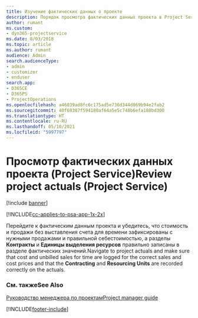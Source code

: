 ```yaml
---
title: Изучение фактических данных о проекте
description: Порядок просмотра фактических данных проекта в Project Service
author: rumant
ms.custom:
- dyn365-projectservice
ms.date: 8/03/2018
ms.topic: article
ms.author: rumant
audience: Admin
search.audienceType:
- admin
- customizer
- enduser
search.app:
- D365CE
- D365PS
- ProjectOperations
ms.openlocfilehash: a46039ad8fc6c175ad5e736d344d869b94e2fab2
ms.sourcegitcommit: 40f68387f594180af64a5e5c748b6efa188bd300
ms.translationtype: HT
ms.contentlocale: ru-RU
ms.lasthandoff: 05/10/2021
ms.locfileid: "5997797"
---
```

# <a name="review-project-actuals-project-service"></a><span data-ttu-id="0d608-103">Просмотр фактических данных проекта (Project Service)</span><span class="sxs-lookup"><span data-stu-id="0d608-103">Review project actuals (Project Service)</span></span>

[!include [banner](../includes/psa-now-project-operations.md)]

[!INCLUDE[cc-applies-to-psa-app-1x-2x](../includes/cc-applies-to-psa-app-1x-2x.md)]

<span data-ttu-id="0d608-104">Перейдите к фактическим данным проекта и убедитесь, что стоимость и продажи без выставления счета для времени зафиксированы с нужными продажами и правильной себестоимостью, а разделы **Контракты** и **Единицы выделения ресурсов** правильно записаны в разделе фактических значений.</span><span class="sxs-lookup"><span data-stu-id="0d608-104">Navigate to project actuals and make sure that cost and unbilled sales for time are logged for the correct sales and cost prices and that the **Contracting** and **Resourcing Units** are recorded correctly on the actuals.</span></span>  
  
### <a name="see-also"></a><span data-ttu-id="0d608-105">См. также</span><span class="sxs-lookup"><span data-stu-id="0d608-105">See Also</span></span>  
 [<span data-ttu-id="0d608-106">Руководство менеджера по проектам</span><span class="sxs-lookup"><span data-stu-id="0d608-106">Project manager guide</span></span>](../psa/project-manager-guide.md)


[!INCLUDE[footer-include](../includes/footer-banner.md)]